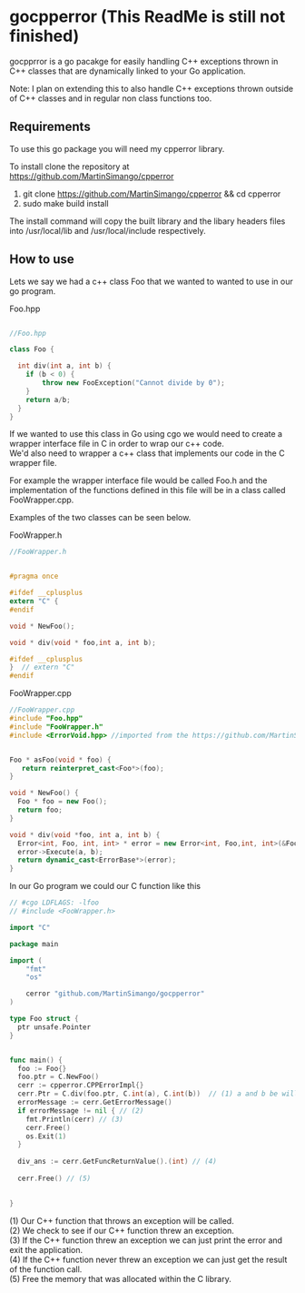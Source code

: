 # gocpperror (This ReadMe is still not finished)

gocpprror is a go pacakge for easily handling C++ exceptions thrown in C++ classes that are dynamically linked to your Go application. <br />

Note: I plan on extending this to also handle C++ exceptions thrown outside of C++ classes and in regular non class functions too.


## Requirements

To use this go package you will need my cpperror library.

To install clone the repository at https://github.com/MartinSimango/cpperror

1. git clone https://github.com/MartinSimango/cpperror  && cd cpperror
3. sudo make build install

The install command will copy the built library and the libary headers files into /usr/local/lib and /usr/local/include respectively.

## How to use


Lets we say we had a c++ class Foo that we wanted to wanted to use in our go program. 

Foo.hpp

```cpp

//Foo.hpp

class Foo {

  int div(int a, int b) {
    if (b < 0) {
        throw new FooException("Cannot divide by 0");
    }
    return a/b;
  }
}
```

If we wanted to use this class in Go using cgo we would need to create a wrapper interface file in C in order to wrap our c++ code.  <br /> 
We'd also need to wrapper a c++ class that implements our code in the C wrapper file.

For example the wrapper interface file would be called Foo.h and the implementation of the functions defined in this file will be in a class called FooWrapper.cpp.

Examples of the two classes can be seen below.  <br />

FooWrapper.h  <br />
```c
//FooWrapper.h


#pragma once

#ifdef __cplusplus
extern "C" {
#endif

void * NewFoo();

void * div(void * foo,int a, int b);

#ifdef __cplusplus
}  // extern "C"
#endif

```
FooWrapper.cpp  <br />
```cpp
//FooWrapper.cpp
#include "Foo.hpp"
#include "FooWrapper.h"
#include <ErrorVoid.hpp> //imported from the https://github.com/MartinSimango/cpperror repo


Foo * asFoo(void * foo) {
   return reinterpret_cast<Foo*>(foo); 
}

void * NewFoo() {
  Foo * foo = new Foo();
  return foo;
}

void * div(void *foo, int a, int b) {
  Error<int, Foo, int, int> * error = new Error<int, Foo,int, int>(&Foo::div, AsFoo(foo));
  error->Execute(a, b);
  return dynamic_cast<ErrorBase*>(error);
}

```

In our Go program we could our C function like this

```go
// #cgo LDFLAGS: -lfoo
// #include <FooWrapper.h>

import "C"

package main

import (
	"fmt"
	"os"

	cerror "github.com/MartinSimango/gocpperror"
)

type Foo struct {
  ptr unsafe.Pointer
}


func main() {
  foo := Foo{}
  foo.ptr = C.NewFoo()
  cerr := cpperror.CPPErrorImpl{}
  cerr.Ptr = C.div(foo.ptr, C.int(a), C.int(b))  // (1) a and b be will integers
  errorMessage := cerr.GetErrorMessage()
  if errorMessage != nil { // (2)
    fmt.Println(cerr) // (3) 
    cerr.Free()
    os.Exit(1)
  }
  
  div_ans := cerr.GetFuncReturnValue().(int) // (4)
  
  cerr.Free() // (5)

  
}

```
(1) Our C++ function that throws an exception will be called.  <br />
(2) We check to see if our C++ function threw an exception. <br />
(3) If the C++ function threw an exception we can just print the error and exit the application. <br />
(4) If the C++ function never threw an exception we can just get the result of the function call. <br />
(5) Free the memory that was allocated within the C library. <br />


